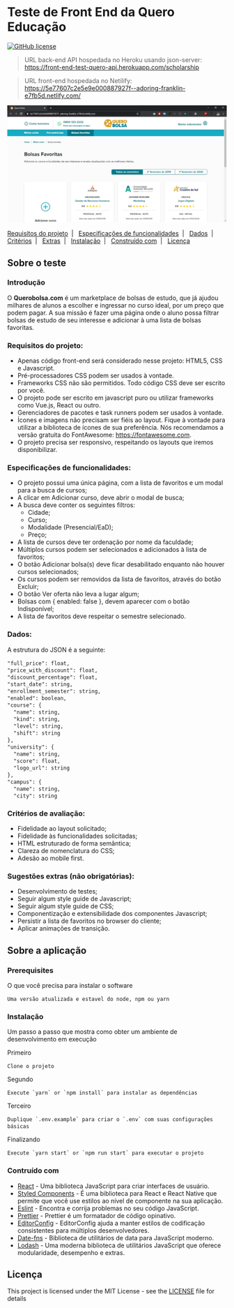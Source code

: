 # Teste de Front End da Quero Educação

[![GitHub license](https://img.shields.io/badge/license-MIT-blue.svg)](https://github.com/raphaeldefalcoayres/lectures-backend/blob/master/LICENSE)

> URL back-end API hospedada no Heroku usando json-server: https://front-end-test-quero-api.herokuapp.com/scholarship

> URL front-end hospedada no Netilify: https://5e77607c2e5e9e000887927f--adoring-franklin-e7fb5d.netlify.com/

![Image of coverage](https://github.com/raphaeldefalcoayres/front-end-test-quero/blob/master/.github/demo.jpg)

<p>
  <a href="#requisitos-do-projeto">Requisítos do projeto</a>&nbsp;&nbsp;|&nbsp;&nbsp;
  <a href="#especificações-de-funcionalidades">Especificações de funcionalidades</a>&nbsp;&nbsp;|&nbsp;&nbsp;
  <a href="#dados">Dados</a>&nbsp;&nbsp;|&nbsp;&nbsp;
  <a href="#critérios-de-avaliação">Critérios</a>&nbsp;&nbsp;|&nbsp;&nbsp;
  <a href="#sugestões-extras-não-obrigatórias">Extras</a>&nbsp;&nbsp;|&nbsp;&nbsp;
  <a href="#instalação">Instalação</a>&nbsp;&nbsp;|&nbsp;&nbsp;
  <a href="#contruído-com">Construído com</a>&nbsp;&nbsp;|&nbsp;&nbsp;
  <a href="#licença">Licença</a>
</p>

## Sobre o teste

### Introdução

O **Querobolsa.com** é um marketplace de bolsas de estudo, que já ajudou milhares de alunos a escolher e ingressar no curso ideal, por um preço que podem pagar.
A sua missão é fazer uma página onde o aluno possa filtrar bolsas de estudo de seu interesse e adicionar à uma lista de bolsas favoritas.

### Requisitos do projeto:

- Apenas código front-end será considerado nesse projeto: HTML5, CSS e Javascript.
- Pré-processadores CSS podem ser usados à vontade.
- Frameworks CSS não são permitidos. Todo código CSS deve ser escrito por você.
- O projeto pode ser escrito em javascript puro ou utilizar frameworks como Vue.js, React ou outro.
- Gerenciadores de pacotes e task runners podem ser usados à vontade.
- Ícones e imagens não precisam ser fiéis ao layout. Fique à vontade para utilizar a biblioteca de ícones de sua preferência. Nós recomendamos a versão gratuita do FontAwesome: https://fontawesome.com.
- O projeto precisa ser responsivo, respeitando os layouts que iremos disponibilizar.

### Especificações de funcionalidades:

- O projeto possui uma única página, com a lista de favoritos e um modal para a busca de cursos;
- A clicar em Adicionar curso, deve abrir o modal de busca;
- A busca deve conter os seguintes filtros:
  - Cidade;
  - Curso;
  - Modalidade (Presencial/EaD);
  - Preço;
- A lista de cursos deve ter ordenação por nome da faculdade;
- Múltiplos cursos podem ser selecionados e adicionados à lista de favoritos;
- O botão Adicionar bolsa(s) deve ficar desabilitado enquanto não houver cursos selecionados;
- Os cursos podem ser removidos da lista de favoritos, através do botão Excluir;
- O botão Ver oferta não leva a lugar algum;
- Bolsas com { enabled: false }, devem aparecer com o botão Indisponível;
- A lista de favoritos deve respeitar o semestre selecionado.

### Dados:

A estrutura do JSON é a seguinte:

    "full_price": float,
    "price_with_discount": float,
    "discount_percentage": float,
    "start_date": string,
    "enrollment_semester": string,
    "enabled": boolean,
    "course": {
      "name": string,
      "kind": string,
      "level": string,
      "shift": string
    },
    "university": {
      "name": string,
      "score": float,
      "logo_url": string
    },
    "campus": {
      "name": string,
      "city": string

### Critérios de avaliação:

- Fidelidade ao layout solicitado;
- Fidelidade às funcionalidades solicitadas;
- HTML estruturado de forma semântica;
- Clareza de nomenclatura do CSS;
- Adesão ao mobile first.

### Sugestões extras (não obrigatórias):

- Desenvolvimento de testes;
- Seguir algum style guide de Javascript;
- Seguir algum style guide de CSS;
- Componentização e extensibilidade dos componentes Javascript;
- Persistir a lista de favoritos no browser do cliente;
- Aplicar animações de transição.

## Sobre a aplicação

### Prerequisites

O que você precisa para instalar o software

```
Uma versão atualizada e estavel do node, npm ou yarn
```

### Instalação

Um passo a passo que mostra como obter um ambiente de desenvolvimento em execução

Primeiro

```
Clone o projeto
```

Segundo

```
Execute `yarn` or `npm install` para instalar as dependências
```

Terceiro

```
Duplique `.env.example` para criar o `.env` com suas configurações básicas
```

Finalizando

```
Execute `yarn start` or `npm run start` para executar o projeto
```

### Contruído com

- [React](https://pt-br.reactjs.org/?fbclid=IwAR0qox-iLijSa20vGDex2DoJ9IgwyE4YG7BzA8L3s7grsqSXyXGmyNVnJ2I) - Uma biblioteca JavaScript para criar interfaces de usuário.
- [Styled Components](https://www.styled-components.com/) - É uma biblioteca para React e React Native que permite que você use estilos ao nível de componente na sua aplicação.
- [Eslint](https://eslint.org/) - Encontra e corrija problemas no seu código JavaScript.
- [Prettier](https://prettier.io/) - Prettier é um formatador de código opinativo.
- [EditorConfig](https://editorconfig.org/) - EditorConfig ajuda a manter estilos de codificação consistentes para múltiplos desenvolvedores.
- [Date-fns](https://date-fns.org/) - Biblioteca de utilitários de data para JavaScript moderno.
- [Lodash](https://lodash.com/) - Uma moderna biblioteca de utilitários JavaScript que oferece modularidade, desempenho e extras.

## Licença

This project is licensed under the MIT License - see the [LICENSE](LICENSE) file for details
